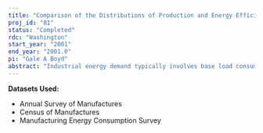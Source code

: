 ```yaml
---
title: "Comparison of the Distributions of Production and Energy Efficiency in Manufacturing."
proj_id: "81"
status: "Completed"
rdc: "Washington"
start_year: "2001"
end_year: "2001.0"
pi: "Gale A Boyd"
abstract: "Industrial energy demand typically involves base load consumption. As a result the industrial component of energy demand has important implications in evaluating energy infrastructure, i.e. oil, gas, electric power. There is growing concern that the energy infrastructure could be subject to both natural (e.g. storms or equipment failure) and manmade (e.g. terrorist) disruptions. To address the economic and human implications of such a disruption, planning agencies are taking a closer look at the energy infrastructure and its customers to assess its robustness and ability to continue vital functions as well as identify potential weaknesses. This project uses the LRD and MECS databases to estimate a distribution-company-level model of industrial energy demand for natural gas and electricity via a plant-level energy demand equation. An element unique to this study is the use of “establishment location” in a geographic information system (GIS) to create new, supplemental data on the relationship between the plant and the energy distribution system. These supplemental data are then used to improve the forecasting abilities of the econometric model. The benefits to the Census Bureau include 1) the creation of the GIS layers that can be used to access various data sources such as the LRD, MECS, and SSEL, in an intuitive visual mode which highlights spatial relationships, 2) the link across the LRD and MECS to create plant-level energy prices, and 3) the forecasting equations that can be used to impute non-response to energy questions in the ASM and MECS."
---
```


**Datasets Used:**

  - Annual Survey of Manufactures 
  - Census of Manufactures 
  - Manufacturing Energy Consumption Survey 

